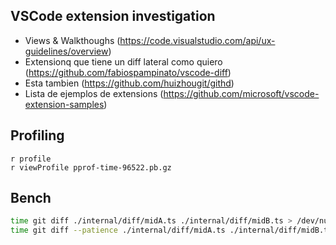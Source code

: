 ## VSCode extension investigation

- Views & Walkthoughs (https://code.visualstudio.com/api/ux-guidelines/overview)
- Extensionq que tiene un diff lateral como quiero (https://github.com/fabiospampinato/vscode-diff)
- Esta tambien (https://github.com/huizhougit/githd)
- Lista de ejemplos de extensions (https://github.com/microsoft/vscode-extension-samples)

## Profiling

```
r profile
r viewProfile pprof-time-96522.pb.gz
```

## Bench

```sh
time git diff ./internal/diff/midA.ts ./internal/diff/midB.ts > /dev/null
time git diff --patience ./internal/diff/midA.ts ./internal/diff/midB.ts > /dev/null
```
